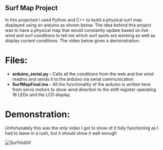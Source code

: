 ## Surf Map Project
In this projected I used Python and C++ to build a physical surf map displayed using an arduino as shown below.
The idea behind this project was to have a physical map that would constantly update based on live wind and surf conditions to tell me which surf spots are working as well as display current conditions. The video below gives a demonstration.

# Files:

* **arduino_serial.py -** Calls all the conditions from the web and live wind readins and sends it to the arduino via serial communication
* **SurfMapFinal.ino -** All the functionality of the arduino is written here from servo motors to show wind direction to the shift register operating 16 LEDs and the LCD display.

# Demonstration: 

Unfortunately this was the only video I got to show of it fully functioning as I had to leave in a rush, but it should show it well enough

![SurfVidGif](https://user-images.githubusercontent.com/57185163/116961187-01590980-ace6-11eb-9022-1296fb13084f.gif)



